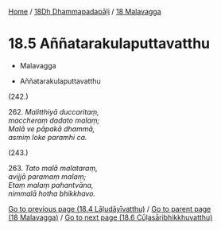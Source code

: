 
[Home](/) / [18Dh Dhammapadapāḷi](../../18Dh.md) / [18 Malavagga](../18.md)

# 18.5 Aññatarakulaputtavatthu

* Malavagga

* Aññatarakulaputtavatthu

(242.)

262\. _Malitthiyā duccaritaṃ,_  
_maccheraṃ dadato malaṃ;_  
_Malā ve pāpakā dhammā,_  
_asmiṃ loke paramhi ca._  


(243.)

263\. _Tato malā malataraṃ,_  
_avijjā paramaṃ malaṃ;_  
_Etaṃ malaṃ pahantvāna,_  
_nimmalā hotha bhikkhavo._  


[Go to previous page (18.4 Lāḷudāyīvatthu)](18.4.md) / [Go to parent page (18 Malavagga)](../18.md) / [Go to next page (18.6 Cūḷasāribhikkhuvatthu)](18.6.md)


